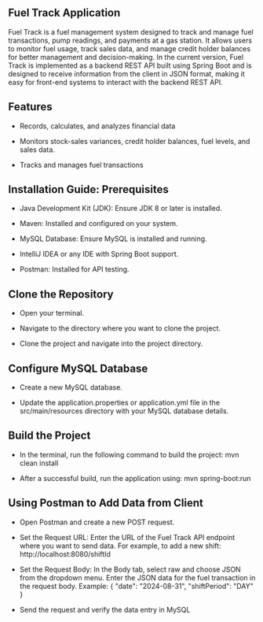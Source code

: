 ## Fuel Track Application


Fuel Track is a fuel management system designed to track and manage fuel transactions, pump readings, and payments at a gas station. It allows users to monitor fuel usage, track sales data, and manage credit holder balances for better management and decision-making. In the current version, Fuel Track is implemented as a backend REST API built using Spring Boot and is designed to receive information from the client in JSON format, making it easy for front-end systems to interact with the backend REST API.

## Features

- Records, calculates, and analyzes financial data

- Monitors stock-sales variances, credit holder balances, fuel levels, and sales data.

- Tracks and manages fuel transactions


## Installation Guide: Prerequisites

- Java Development Kit (JDK): Ensure JDK 8 or later is installed.

- Maven: Installed and configured on your system.

- MySQL Database: Ensure MySQL is installed and running.

- IntelliJ IDEA or any IDE with Spring Boot support.

- Postman: Installed for API testing.


## Clone the Repository

- Open your terminal.

- Navigate to the directory where you want to clone the project.

- Clone the project and navigate into the project directory.


## Configure MySQL Database

- Create a new MySQL database.

- Update the application.properties or application.yml file in the src/main/resources directory with your MySQL database details.


## Build the Project

- In the terminal, run the following command to build the project: mvn clean install

- After a successful build, run the application using: mvn spring-boot:run


## Using Postman to Add Data from Client

- Open Postman and create a new POST request.

- Set the Request URL: Enter the URL of the Fuel Track API endpoint where you want to send data. For example, to add a new shift: http://localhost:8080/shiftId

- Set the Request Body: In the Body tab, select raw and choose JSON from the dropdown menu. Enter the JSON data for the fuel transaction in the request body. Example:
      { "date": "2024-08-31", 
        "shiftPeriod": "DAY"
      }
- Send the request and verify the data entry in MySQL

